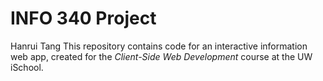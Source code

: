 # INFO 340 Project
Hanrui Tang
This repository contains code for an interactive information web app, created for the _Client-Side Web Development_ course at the UW iSchool.
